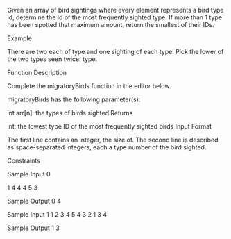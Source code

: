 Given an array of bird sightings where every element represents a bird type id, determine the id of the most frequently sighted type. If more than 1 type has been spotted that maximum amount, return the smallest of their IDs.

Example

There are two each of type and one sighting of each type. Pick the lower of the two types seen twice: type.

Function Description

Complete the migratoryBirds function in the editor below.

migratoryBirds has the following parameter(s):

int arr[n]: the types of birds sighted
Returns

int: the lowest type ID of the most frequently sighted birds
Input Format

The first line contains an integer, the size of.
The second line is described  as  space-separated integers, each a type number of the bird sighted.

Constraints

Sample Input 0

1 4 4 4 5 3

Sample Output 0
4

Sample Input 1
1 2 3 4 5 4 3 2 1 3 4

Sample Output 1
3
